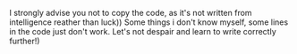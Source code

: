 I strongly advise you not to copy the code, as it's not written from intelligence reather than luck))
Some things i don't know myself, some lines in the code just don't work.
Let's not despair and learn to write correctly further!)
